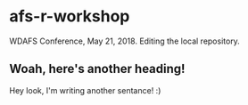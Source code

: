 # afs-r-workshop
WDAFS Conference, May 21, 2018. Editing the local repository.

## Woah, here's another heading!
Hey look, I'm writing another sentance! :)

